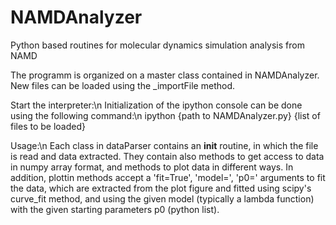 # NAMDAnalyzer
Python based routines for molecular dynamics simulation analysis from NAMD

The  programm is organized on a master class contained in NAMDAnalyzer.
New files can be loaded using the _importFile method.

Start the interpreter:\n
Initialization of the ipython console can be done using the following command:\n
ipython {path to NAMDAnalyzer.py} {list of files to be loaded}

Usage:\n
Each class in dataParser contains an __init__ routine, in which the file is read and data extracted.
They contain also methods to get access to data in numpy array format,
and methods to plot data in different ways.
In addition, plottin methods accept a 'fit=True', 'model=<modelToUse>', 'p0=<starting parameters>' arguments to fit the data, 
which are extracted from the plot figure and fitted using scipy's curve_fit method, and using the given model 
(typically a lambda function) with the given starting parameters p0 (python list).
